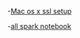 
-[Mac os x ssl setup](https://gist.github.com/jed/6147872)

-[all spark notebook](https://github.com/jupyter/docker-stacks/tree/master/all-spark-notebook)
